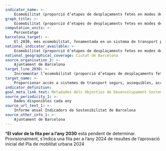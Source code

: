 ```yaml
---
indicator_name: >-
    Ecomobilitat (proporció d’etapes de desplaçaments fetes en modes de transport públic i/o no motoritzat)
graph_title: >-
    Ecomobilitat (proporció d’etapes de desplaçaments fetes en modes de transport públic i/o no motoritzat)
computation_units: >-
    Percentatge
barcelona_target: >-
    El 2030, més ecomobilitat, fonamentada en un sistema de transport públic de màxima qualitat, sostenible i inclusiu
national_indicator_available: >-
    Ecomobilitat (proporció d’etapes de desplaçaments fetes en modes de transport públic i/o no motoritzat)
national_geographical_coverage: Ciutat de Barcelona 
source_organisation_1: >-
    Ajuntament de Barcelona
target_line_2030: >-
    Incrementar l’ecomobilitat (proporció d’etapes de desplaçaments fetes en modes de transport públic i/o no motoritzat). Valor fita 2024: 81,52%    
target_name: >-
    Proporcionar accés a sistemes de transport segurs, assequibles, accessibles i sostenibles per a totes les persones, i millorar la seguretat viària, en particular mitjançant l’ampliació del transport públic, amb especial atenció a les necessitats de les persones en situació vulnerable, dones, nenes, nens, persones amb discapacitat i persones grans
indicator_definition:
goal_meta_link_text: Metadades dels Objectius de Desenvolupament Sostenible de les Nacions Unides (pdf 894kB)
source_periodicity_1: >-
    Dades disponibles cada any
source_url_text_1: >-
    Informe anual Indicadors de Sostenibilitat de Barcelona
source_other_info_1: >-
    Ajuntament de Barcelona
---
```

***El valor de la fita per a l’any 2030** està pendent de determinar. Provisionalment, s’indica una fita per a l’any 2024 de resultes de l’aprovació inicial del Pla de mobilitat urbana 2024